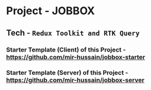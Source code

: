 # Project - JOBBOX

## Tech - `Redux Toolkit and RTK Query`

### Starter Template (Client) of this Project - https://github.com/mir-hussain/jobbox-starter

### Starter Template (Server) of this Project - https://github.com/mir-hussain/jobbox-server

